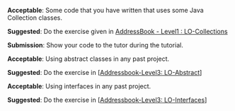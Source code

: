 <div id="collections_what">

**Acceptable**: Some code that you have written that uses some Java Collection classes.

**Suggested**: Do the exercise given in [AddressBook - Level1 : LO-Collections]({{module_org}}/addressbook-level1/blob/master/docs/LearningOutcomes.adoc#use-collections-code-lo-collections-code)

**Submission**: Show your code to the tutor during the tutorial.
</div>


<div id="inheritance_abstractClassesAndMethods">

**Acceptable**: Using abstract classes in any past project.

**Suggested**: Do the exercise in [[Addressbook-Level3: LO-Abstract]({{module_org}}/addressbook-level3/blob/master/docs/LearningOutcomes.adoc#use-abstract-classes-methods-code-lo-abstract-code)]
   
<include src="project.md#PR_to_AB3" />

</div>


<div id="inheritance_interfaces">

**Acceptable**: Using interfaces in any past project.

**Suggested**: Do the exercise in [[Addressbook-Level3: LO-Interfaces]({{module_org}}/addressbook-level3/blob/master/docs/LearningOutcomes.adoc#use-interfaces-code-lo-interfaces-code)]
   
<include src="project.md#PR_to_AB3" />

</div>